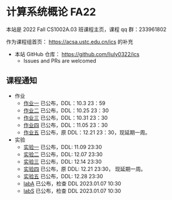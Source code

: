 # 计算系统概论 FA22

本站是 2022 Fall CS1002A.03 班课程主页，课程 qq 群：233961802

作为课程组首页： <https://acsa.ustc.edu.cn/ics> 的补充

- 本站 GitHub 仓库： <https://github.com/liuly0322/ics>
  - Issues and PRs are welcomed

## 课程通知

- 作业
  - [作业一](/homework/hw1.html) 已公布，DDL：10.3 23：59
  - [作业二](/homework/hw2.html) 已公布，DDL：10.25 23：30
  - [作业三](/homework/hw3.html) 已公布，DDL：10.31 23：30
  - [作业四](/homework/hw4.html) 已公布，DDL：11.05 23：30
  - [作业五](/homework/hw5.html) 已公布，原 DDL：12.21 23：30，现延期一周。
- 实验
  - [实验一](/labs/lab1.html) 已公布，DDL: 11.09 23:30
  - [实验二](/labs/lab2.html) 已公布，DDL: 12.07 23:30
  - [实验三](/labs/lab3.html) 已公布，DDL: 12.14 23:30
  - [实验四](/labs/lab4.html) 已公布，原 DDL: 12.21 23:30， 现延期一周。
  - [实验五](/labs/lab5.html) 已公布，DDL: 12.28 23:30
  - [labA](/labs/labA.html) 已公布，检查 DDL 2023.01.07 10:30
  - [labS](/labs/labS.html) 已公布，检查 DDL 2023.01.07 10:30
